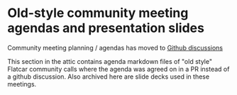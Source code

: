 # Old-style community meeting agendas and presentation slides

Community meeting planning / agendas has moved to [Github discussions](../../../../discussions/categories/community-meeting-agenda)

This section in the attic contains agenda markdown files of "old style" Flatcar community calls where the agenda was agreed on in a PR instead of a github discussion.
Also archived here are slide decks used in these meetings.

